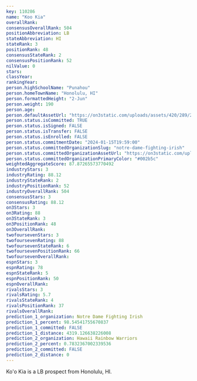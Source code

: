 ```yaml
---
key: 110286
name: "Koo Kia"
overallRank: 
consensusOverallRank: 504
positionAbbreviation: LB
stateAbbreviation: HI
stateRank: 3
positionRank: 48
consensusStateRank: 2
consensusPositionRank: 52
nilValue: 0
stars: 
classYear: 
rankingYear: 
person.highSchoolName: "Punahou"
person.homeTownName: "Honolulu, HI"
person.formattedHeight: "2-Jun"
person.weight: 190
person.age: 
person.defaultAssetUrl: "https://on3static.com/uploads/assets/420/289/289420.png"
person.status.isCommitted: TRUE
person.status.isSigned: FALSE
person.status.isTransfer: FALSE
person.status.isEnrolled: FALSE
person.status.commitmentDate: "2024-01-15T19:59:00"
person.status.committedOrganizationSlug: "notre-dame-fighting-irish"
person.status.committedOrganizationAssetUrl: "https://on3static.com/uploads/assets/123/150/150123.svg"
person.status.committedOrganizationPrimaryColor: "#002b5c"
weightedAggregateScore: 87.87265573770492
industryStars: 3
industryRating: 88.12
industryStateRank: 2
industryPositionRank: 52
industryOverallRank: 504
consensusStars: 3
consensusRating: 88.12
on3Stars: 3
on3Rating: 88
on3StateRank: 3
on3PositionRank: 48
on3OverallRank: 
twofoursevenStars: 3
twofoursevenRating: 88
twofoursevenStateRank: 6
twofoursevenPositionRank: 66
twofoursevenOverallRank: 
espnStars: 3
espnRating: 78
espnStateRank: 5
espnPositionRank: 50
espnOverallRank: 
rivalsStars: 3
rivalsRating: 5.7
rivalsStateRank: 4
rivalsPositionRank: 37
rivalsOverallRank: 
prediction_1_organization: Notre Dame Fighting Irish
prediction_1_percent: 98.54541755670837
prediction_1_committed: FALSE
prediction_1_distance: 4319.126638226008
prediction_2_organization: Hawaii Rainbow Warriors
prediction_2_percent: 0.7832367002339536
prediction_2_committed: FALSE
prediction_2_distance: 0
---
```

Ko'o Kia is a LB prospect from Honolulu, HI.